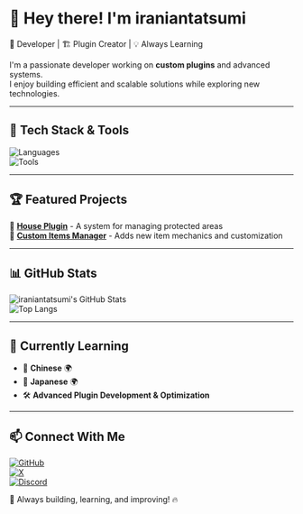 # 👋 Hey there! I'm iraniantatsumi

🚀 Developer | 🏗️ Plugin Creator | 💡 Always Learning  

I'm a passionate developer working on **custom plugins** and advanced systems.  
I enjoy building efficient and scalable solutions while exploring new technologies.  

---

## 🔧 Tech Stack & Tools  
![Languages](https://skillicons.dev/icons?i=php,js,ts,python,html,css)  
![Tools](https://skillicons.dev/icons?i=phpstorm,git,github,vscode)  

---

## 🏆 Featured Projects  
🌟 [**House Plugin**](https://github.com/yourrepo) - A system for managing protected areas  
🌟 [**Custom Items Manager**](https://github.com/yourrepo) - Adds new item mechanics and customization  

---

## 📊 GitHub Stats  
![iraniantatsumi's GitHub Stats](https://github-readme-stats.vercel.app/api?username=iraniantatsumi&show_icons=true&theme=radical)  
![Top Langs](https://github-readme-stats.vercel.app/api/top-langs/?username=iraniantatsumi&layout=compact&theme=radical)  

---

## 🎯 Currently Learning  
- 📘 **Chinese** 🌍
- 📘 **Japanese** 🌍  
- 🛠️ **Advanced Plugin Development & Optimization**  

---

## 📫 Connect With Me  
[![GitHub](https://img.shields.io/badge/-GitHub-181717?style=flat&logo=github)](https://github.com/iraniantatsumi)  
[![X](https://img.shields.io/badge/-X-000000?style=flat&logo=x&logoColor=white)](https://x.com/iraniantatsumi)  
[![Discord](https://img.shields.io/badge/-Discord-5865F2?style=flat&logo=discord&logoColor=white)](https://discord.gg/yourserver)  

🚀 Always building, learning, and improving! 🔥  
